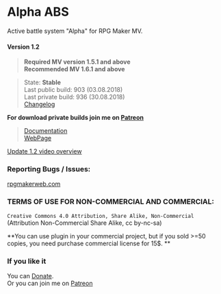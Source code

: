 # Alpha ABS
Active battle system "Alpha" for RPG Maker MV.

#### Version 1.2

> **Required MV version 1.5.1 and above**  
> **Recommended MV 1.6.1 and above**  

>State: **Stable**   
>Last public build: 903 (03.08.2018)  
>Last private build: 936 (30.08.2018)    
>[Changelog](https://github.com/KageDesu/Alpha-ABS/blob/master/Alpha%20ABS%201.2/Changelog.md)  

**For download private builds join me on [Patreon](https://www.patreon.com/KageDesu)**

 >[Documentation](https://github.com/KageDesu/Alpha-ABS/tree/master/Alpha%20ABS%201.2/Manual/Alpha%20ABS%2012.pdf)  
 >[WebPage](https://kagedesuworkshop.blogspot.com/p/alpha-abs.html)

[Update 1.2 video overview](https://www.youtube.com/watch?v=qKERMqVNRcQ&t)


### Reporting Bugs / Issues:
[rpgmakerweb.com](http://forums.rpgmakerweb.com/index.php?/topic/66713-abs-alpha-preview/)

### TERMS OF USE FOR NON-COMMERCIAL AND COMMERCIAL:

`Creative Commons 4.0 Attribution, Share Alike, Non-Commercial`     
(Attribution Non-Commercial Share Alike, cc by-nc-sa)   


**You can use plugin in your commercial project, but if you sold >=50 copies, you need purchase commercial license for 15$. **

### If you like it
You can [Donate](https://www.paypal.com/cgi-bin/webscr?cmd=_s-xclick&hosted_button_id=AEG4RJ3CFR3N6).  
Or you can join me on [Patreon](https://www.patreon.com/KageDesu)
